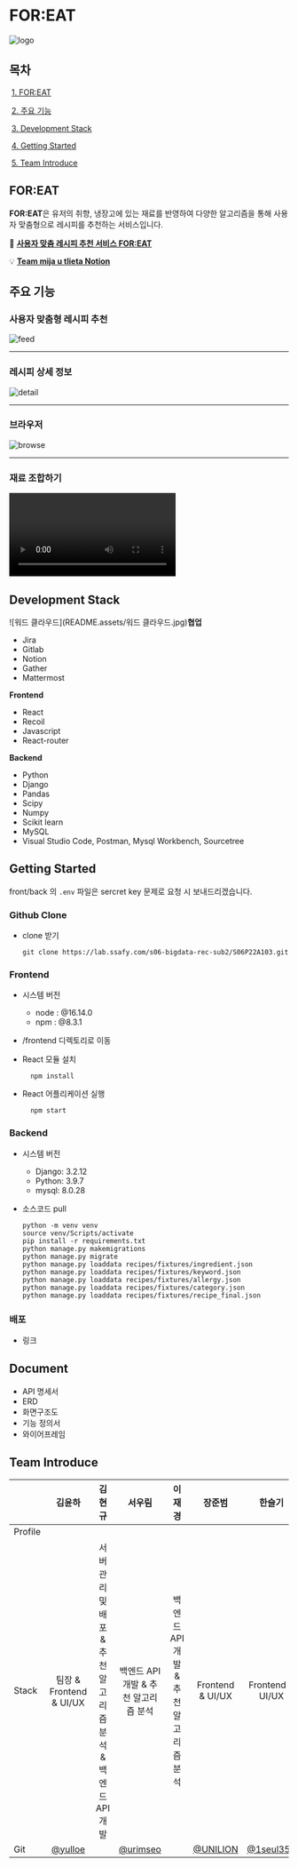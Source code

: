 # FOR:EAT

![logo](README.assets/logo.png)

## 목차

​	[1. FOR:EAT](#for:eat)

​	[2. 주요 기능](#주요-기능)

​	[3. Development Stack](#development-stack)

​	[4. Getting Started](#getting-started)

​	[5. Team Introduce](#team-introduce)



## FOR:EAT

**FOR:EAT**은 유저의 취향, 냉장고에 있는 재료를 반영하여 다양한 알고리즘을 통해 사용자 맞춤형으로 레시피를 추천하는 서비스입니다. 

🍴 [**사용자 맞춤 레시피 추천 서비스 FOR:EAT**](https://j6a103.p.ssafy.io/)

💡 [**Team mija u tlieta Notion**](https://www.notion.so/FOR-EAT-e294d1ecbda54887aa3d1930119d6e95)



## 주요 기능

### 사용자 맞춤형 레시피 추천

![feed](README.assets/feed.PNG)



<hr/>

### 레시피 상세 정보

![detail](README.assets/detail.PNG)

<hr/>

### 브라우저

![browse](README.assets/browse.PNG)

<hr/>

### 재료 조합하기

<video src="README.assets/ingredient.mp4"></video>





## Development Stack

![워드 클라우드](README.assets/워드 클라우드.jpg)**협업**
- Jira
- Gitlab
- Notion
- Gather
- Mattermost

**Frontend**

- React
- Recoil
- Javascript
- React-router

**Backend**

- Python
- Django
- Pandas
- Scipy
- Numpy
- Scikit learn
- MySQL
- Visual Studio Code, Postman, Mysql Workbench, Sourcetree





## Getting Started

front/back 의 `.env` 파일은 sercret key 문제로 요청 시 보내드리겠습니다.

### **Github Clone**

- clone 받기

  ```
  git clone https://lab.ssafy.com/s06-bigdata-rec-sub2/S06P22A103.git
  ```

### **Frontend**

- 시스템 버전
    - node : @16.14.0
    - npm : @8.3.1
- /frontend 디렉토리로 이동
- React 모듈 설치
  
    ```
      npm install
    ```
    
- React 어플리케이션 실행
  
    ```
      npm start
    ```
    

### **Backend**

- 시스템 버전
    - Django: 3.2.12
    - Python: 3.9.7
    - mysql: 8.0.28
- 소스코드 pull
  
    ```
    python -m venv venv
    source venv/Scripts/activate
    pip install -r requirements.txt
    python manage.py makemigrations
    python manage.py migrate
    python manage.py loaddata recipes/fixtures/ingredient.json
    python manage.py loaddata recipes/fixtures/keyword.json
    python manage.py loaddata recipes/fixtures/allergy.json
    python manage.py loaddata recipes/fixtures/category.json
    python manage.py loaddata recipes/fixtures/recipe_final.json
    ```
    

### 배포

- 링크



## Document

- API 명세서
- ERD
- 화면구조도
- 기능 정의서
- 와이어프레임



## Team Introduce

|         |                김윤하                |                          김현규                          |                 서우림                 |                이재경                |                 장준범                  |                  한슬기                  |
| ------- | :----------------------------------: | :------------------------------------------------------: | :------------------------------------: | :----------------------------------: | :-------------------------------------: | :--------------------------------------: |
| Profile |                                      |                                                          |                                        |                                      |                                         |                                          |
| Stack   |       팀장 & Frontend & UI/UX        | 서버 관리 및 배포 & 추천 알고리즘 분석 & 백엔드 API 개발 |  백엔드 API 개발 & 추천 알고리즘 분석  | 백엔드 API 개발 & 추천 알고리즘 분석 |            Frontend & UI/UX             |             Frontend & UI/UX             |
| Git     | [@yulloe](https://github.com/yulloe) |                                                          | [@urimseo](https://github.com/urimseo) |                                      | [@UNILION](https://github.com/UNILION/) | [@1seul357](https://github.com/1seul357) |

